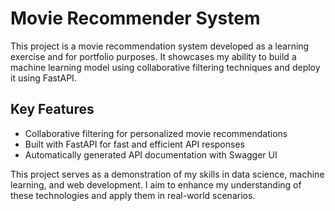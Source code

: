 # Movie Recommender System

This project is a movie recommendation system developed as a learning exercise and for portfolio purposes. It showcases my ability to build a machine learning model using collaborative filtering techniques and deploy it using FastAPI.

## Key Features
- Collaborative filtering for personalized movie recommendations
- Built with FastAPI for fast and efficient API responses
- Automatically generated API documentation with Swagger UI

This project serves as a demonstration of my skills in data science, machine learning, and web development. I aim to enhance my understanding of these technologies and apply them in real-world scenarios.
